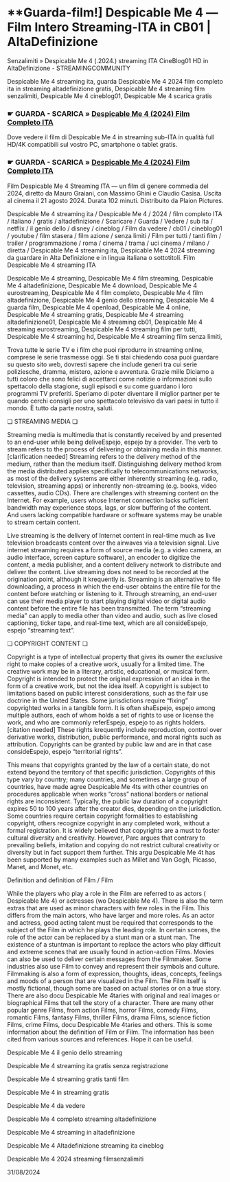 #  **Guarda-film!] Despicable Me 4 —Film Intero Streaming-ITA in CB01 | AltaDefinizione

Senzalimiti » Despicable Me 4 (.2024.) streaming ITA CineBlog01 HD in AltaDefinizione - STREAMINGCOMMUNITY

Despicable Me 4 streaming ita, guarda Despicable Me 4 2024 film completo ita in streaming altadefinizione gratis, Despicable Me 4 streaming film senzalimiti, Despicable Me 4 cineblog01, Despicable Me 4 scarica gratis

### ☛ GUARDA - SCARICA » [Despicable Me 4 (2024) Film Completo ITA](https://www.megavids.online/it/movie/519182/despicable-me-4?gicup)

Dove vedere il film di Despicable Me 4 in streaming sub-ITA in qualità full HD/4K compatibili sul vostro PC, smartphone o tablet gratis.

### ☛ GUARDA - SCARICA » [Despicable Me 4 (2024) Film Completo ITA](https://www.megavids.online/it/movie/519182/despicable-me-4?gicup)


Film Despicable Me 4 Streaming ITA — un film di genere commedia del 2024, diretto da Mauro Graiani, con Massimo Ghini e Claudio Casisa. Uscita al cinema il 21 agosto 2024. Durata 102 minuti. Distribuito da Plaion Pictures.

Despicable Me 4 streaming ita / Despicable Me 4 / 2024 / film completo ITA / italiano / gratis / altadefinizione / Scaricare / Guarda / Vedere / sub ita / netflix / il genio dello / disney / cineblog / Film da vedere / cb01 / cineblog01 / youtube / film stasera / film azione / senza limiti / Film per tutti / tanti film / trailer / programmazione / roma / cinema / trama / uci cinema / milano / diretta / Despicable Me 4 streaming ita, Despicable Me 4 2024 streaming da guardare in Alta Definizione e in lingua italiana o sottotitoli. Film Despicable Me 4 streaming ITA

Despicable Me 4 streaming, Despicable Me 4 film streaming, Despicable Me 4 altadefinizione, Despicable Me 4 download, Despicable Me 4 eurostreaming, Despicable Me 4 film completo, Despicable Me 4 film altadefinizione, Despicable Me 4 genio dello streaming, Despicable Me 4 guarda film, Despicable Me 4 openload, Despicable Me 4 online, Despicable Me 4 streaming gratis, Despicable Me 4 streaming altadefinizione01, Despicable Me 4 streaming cb01, Despicable Me 4 streaming eurostreaming, Despicable Me 4 streaming film per tutti, Despicable Me 4 streaming hd, Despicable Me 4 streaming film senza limiti,

Trova tutte le serie TV e i film che puoi riprodurre in streaming online, comprese le serie trasmesse oggi. Se ti stai chiedendo cosa puoi guardare su questo sito web, dovresti sapere che include generi tra cui serie poliziesche, dramma, mistero, azione e avventura. Grazie mille Diciamo a tutti coloro che sono felici di accettarci come notizie o informazioni sullo spettacolo della stagione, sugli episodi e su come guardano i loro programmi TV preferiti. Speriamo di poter diventare il miglior partner per te quando cerchi consigli per uno spettacolo televisivo da vari paesi in tutto il mondo. È tutto da parte nostra, saluti.

❏ STREAMING MEDIA ❏

Streaming media is multimedia that is constantly received by and presented to an end-user while being deliveEspejo, espejo by a provider. The verb to stream refers to the process of delivering or obtaining media in this manner.[clarification needed] Streaming refers to the delivery method of the medium, rather than the medium itself. Distinguishing delivery method krom the media distributed applies specifically to telecommunications networks, as most of the delivery systems are either inherently streaming (e.g. radio, television, streaming apps) or inherently non-streaming (e.g. books, video cassettes, audio CDs). There are challenges with streaming content on the Internet. For example, users whose Internet connection lacks sufficient bandwidth may experience stops, lags, or slow buffering of the content. And users lacking compatible hardware or software systems may be unable to stream certain content.

Live streaming is the delivery of Internet content in real-time much as live television broadcasts content over the airwaves via a television signal. Live internet streaming requires a form of source media (e.g. a video camera, an audio interface, screen capture software), an encoder to digitize the content, a media publisher, and a content delivery network to distribute and deliver the content. Live streaming does not need to be recorded at the origination point, although it krequently is. Streaming is an alternative to file downloading, a process in which the end-user obtains the entire file for the content before watching or listening to it. Through streaming, an end-user can use their media player to start playing digital video or digital audio content before the entire file has been transmitted. The term “streaming media” can apply to media other than video and audio, such as live closed captioning, ticker tape, and real-time text, which are all consideEspejo, espejo “streaming text”.

❏ COPYRIGHT CONTENT ❏

Copyright is a type of intellectual property that gives its owner the exclusive right to make copies of a creative work, usually for a limited time. The creative work may be in a literary, artistic, educational, or musical form. Copyright is intended to protect the original expression of an idea in the form of a creative work, but not the idea itself. A copyright is subject to limitations based on public interest considerations, such as the fair use doctrine in the United States. Some jurisdictions require “fixing” copyrighted works in a tangible form. It is often shaEspejo, espejo among multiple authors, each of whom holds a set of rights to use or license the work, and who are commonly referEspejo, espejo to as rights holders.[citation needed] These rights krequently include reproduction, control over derivative works, distribution, public performance, and moral rights such as attribution. Copyrights can be granted by public law and are in that case consideEspejo, espejo “territorial rights”.

This means that copyrights granted by the law of a certain state, do not extend beyond the territory of that specific jurisdiction. Copyrights of this type vary by country; many countries, and sometimes a large group of countries, have made agree Despicable Me 4ts with other countries on procedures applicable when works “cross” national borders or national rights are inconsistent. Typically, the public law duration of a copyright expires 50 to 100 years after the creator dies, depending on the jurisdiction. Some countries require certain copyright formalities to establishing copyright, others recognize copyright in any completed work, without a formal registration. It is widely believed that copyrights are a must to foster cultural diversity and creativity. However, Parc argues that contrary to prevailing beliefs, imitation and copying do not restrict cultural creativity or diversity but in fact support them further. This argu Despicable Me 4t has been supported by many examples such as Millet and Van Gogh, Picasso, Manet, and Monet, etc.

Definition and definition of Film / Film

While the players who play a role in the Film are referred to as actors ( Despicable Me 4) or actresses (wo Despicable Me 4). There is also the term extras that are used as minor characters with few roles in the Film. This differs from the main actors, who have larger and more roles. As an actor and actress, good acting talent must be required that corresponds to the subject of the Film in which he plays the leading role. In certain scenes, the role of the actor can be replaced by a stunt man or a stunt man. The existence of a stuntman is important to replace the actors who play difficult and extreme scenes that are usually found in action-action Films. Movies can also be used to deliver certain messages from the Filmmaker. Some industries also use Film to convey and represent their symbols and culture. Filmmaking is also a form of expression, thoughts, ideas, concepts, feelings and moods of a person that are visualized in the Film. The Film itself is mostly fictional, though some are based on actual stories or on a true story. There are also docu Despicable Me 4taries with original and real images or biographical Films that tell the story of a character. There are many other popular genre Films, from action Films, horror Films, comedy Films, romantic Films, fantasy Films, thriller Films, drama Films, science fiction Films, crime Films, docu Despicable Me 4taries and others. This is some information about the definition of Film or Film. The information has been cited from various sources and references. Hope it can be useful.

Despicable Me 4 il genio dello streaming

Despicable Me 4 streaming ita gratis senza registrazione

Despicable Me 4 streaming gratis tanti film

Despicable Me 4 in streaming gratis

Despicable Me 4 da vedere

Despicable Me 4 completo streaming altadefinizione

Despicable Me 4 streaming in altadefinizione

Despicable Me 4 Altadefinizione streaming ita cineblog

Despicable Me 4 2024 streaming filmsenzalimiti

31/08/2024
